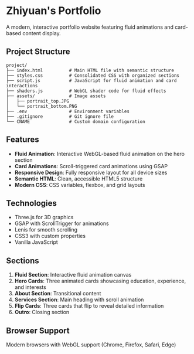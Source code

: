 # Zhiyuan's Portfolio

A modern, interactive portfolio website featuring fluid animations and card-based content display.

## Project Structure

```
project/
├── index.html          # Main HTML file with semantic structure
├── styles.css          # Consolidated CSS with organized sections
├── script.js           # JavaScript for fluid animation and card interactions
├── shaders.js          # WebGL shader code for fluid effects
├── assets/             # Image assets
│   ├── portrait_top.JPG
│   └── portrait_bottom.PNG
├── .env                # Environment variables
├── .gitignore          # Git ignore file
└── CNAME               # Custom domain configuration
```

## Features

- **Fluid Animation**: Interactive WebGL-based fluid animation on the hero section
- **Card Animations**: Scroll-triggered card animations using GSAP
- **Responsive Design**: Fully responsive layout for all device sizes
- **Semantic HTML**: Clean, accessible HTML5 structure
- **Modern CSS**: CSS variables, flexbox, and grid layouts

## Technologies

- Three.js for 3D graphics
- GSAP with ScrollTrigger for animations
- Lenis for smooth scrolling
- CSS3 with custom properties
- Vanilla JavaScript

## Sections

1. **Fluid Section**: Interactive fluid animation canvas
2. **Hero Cards**: Three animated cards showcasing education, experience, and interests
3. **About Section**: Transitional content
4. **Services Section**: Main heading with scroll animation
5. **Flip Cards**: Three cards that flip to reveal detailed information
6. **Outro**: Closing section

## Browser Support

Modern browsers with WebGL support (Chrome, Firefox, Safari, Edge)
